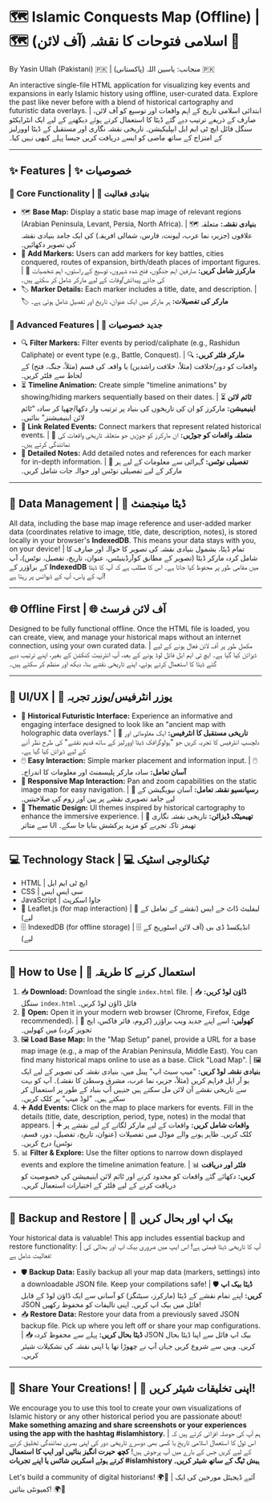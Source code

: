 # 🗺️ Islamic Conquests Map (Offline) | 🗺️ اسلامی فتوحات کا نقشہ (آف لائن) 🕌
By Yasin Ullah (Pakistani) 🇵🇰 | منجانب: یاسین اللہ (پاکستانی) 🇵🇰

An interactive single-file HTML application for visualizing key events and expansions in early Islamic history using offline, user-curated data. Explore the past like never before with a blend of historical cartography and futuristic data overlays. | ابتدائی اسلامی تاریخ کے اہم واقعات اور توسیع کو آف لائن، صارف کے ذریعے ترتیب دیے گئے ڈیٹا کا استعمال کرتے ہوئے دیکھنے کے لیے ایک انٹرایکٹو سنگل فائل ایچ ٹی ایم ایل ایپلیکیشن۔ تاریخی نقشہ نگاری اور مستقبل کے ڈیٹا اوورلیز کے امتزاج کے ساتھ ماضی کو ایسے دریافت کریں جیسا پہلے کبھی نہیں کیا۔

---

## ✨ Features | ✨ خصوصیات

### 🎯 Core Functionality | 🎯 بنیادی فعالیت
*   🗺️ **Base Map:** Display a static base map image of relevant regions (Arabian Peninsula, Levant, Persia, North Africa). | 🗺️ **بنیادی نقشہ:** متعلقہ علاقوں (جزیرہ نما عرب، لیونت، فارس، شمالی افریقہ) کی ایک جامد بنیادی نقشہ کی تصویر دکھائیں۔
*   📍 **Add Markers:** Users can add markers for key battles, cities conquered, routes of expansion, birth/death places of important figures. | 📍 **مارکرز شامل کریں:** صارفین اہم جنگوں، فتح شدہ شہروں، توسیع کے راستوں، اہم شخصیات کی جائے پیدائش/وفات کے لیے مارکر شامل کر سکتے ہیں۔
*   🏷️ **Marker Details:** Each marker includes a title, date, and description. | 🏷️ **مارکر کی تفصیلات:** ہر مارکر میں ایک عنوان، تاریخ اور تفصیل شامل ہوتی ہے۔

### 🚀 Advanced Features | 🚀 جدید خصوصیات
*   🔍 **Filter Markers:** Filter events by period/caliphate (e.g., Rashidun Caliphate) or event type (e.g., Battle, Conquest). | 🔍 **مارکر فلٹر کریں:** واقعات کو دور/خلافت (مثلاً، خلافت راشدین) یا واقعہ کی قسم (مثلاً، جنگ، فتح) کے لحاظ سے فلٹر کریں۔
*   ⏳ **Timeline Animation:** Create simple "timeline animations" by showing/hiding markers sequentially based on their dates. | ⏳ **ٹائم لائن اینیمیشن:** مارکرز کو ان کی تاریخوں کی بنیاد پر ترتیب وار دکھا/چھپا کر سادہ "ٹائم لائن اینیمیشنز" بنائیں۔
*   🔗 **Link Related Events:** Connect markers that represent related historical events. | 🔗 **متعلقہ واقعات کو جوڑیں:** ان مارکرز کو جوڑیں جو متعلقہ تاریخی واقعات کی نمائندگی کرتے ہیں۔
*   📝 **Detailed Notes:** Add detailed notes and references for each marker for in-depth information. | 📝 **تفصیلی نوٹس:** گہرائی سے معلومات کے لیے ہر مارکر کے لیے تفصیلی نوٹس اور حوالہ جات شامل کریں۔

---

## 💾 Data Management | 💾 ڈیٹا مینجمنٹ
All data, including the base map image reference and user-added marker data (coordinates relative to image, title, date, description, notes), is stored locally in your browser's **IndexedDB**. This means your data stays with you, on your device! | تمام ڈیٹا، بشمول بنیادی نقشہ کی تصویر کا حوالہ اور صارف کا شامل کردہ مارکر ڈیٹا (تصویر کے مطابق کوآرڈینیٹس، عنوان، تاریخ، تفصیل، نوٹس)، آپ کے براؤزر کے **IndexedDB** میں مقامی طور پر محفوظ کیا جاتا ہے۔ اس کا مطلب ہے کہ آپ کا ڈیٹا آپ کے پاس، آپ کے ڈیوائس پر رہتا ہے!

---

## 🌐 Offline First | 🌐 آف لائن فرسٹ
Designed to be fully functional offline. Once the HTML file is loaded, you can create, view, and manage your historical maps without an internet connection, using your own curated data. | مکمل طور پر آف لائن فعال ہونے کے لیے ڈیزائن کیا گیا ہے۔ ایچ ٹی ایم ایل فائل لوڈ ہونے کے بعد، آپ انٹرنیٹ کنکشن کے بغیر، اپنے ترتیب دیے گئے ڈیٹا کا استعمال کرتے ہوئے، اپنے تاریخی نقشے بنا، دیکھ اور منظم کر سکتے ہیں۔

---

## 🎨 UI/UX | 🎨 یوزر انٹرفیس/یوزر تجربہ
*   🔮 **Historical Futuristic Interface:** Experience an informative and engaging interface designed to look like an "ancient map with holographic data overlays." | 🔮 **تاریخی مستقبل کا انٹرفیس:** ایک معلوماتی اور دلچسپ انٹرفیس کا تجربہ کریں جو "ہولوگرافک ڈیٹا اوورلیز کے ساتھ قدیم نقشے" کی طرح نظر آنے کے لیے ڈیزائن کیا گیا ہے۔
*   🖱️ **Easy Interaction:** Simple marker placement and information input. | 🖱️ **آسان تعامل:** سادہ مارکر پلیسمنٹ اور معلومات کا اندراج۔
*   🔄 **Responsive Map Interaction:** Pan and zoom capabilities on the static image map for easy navigation. | 🔄 **رسپانسیو نقشہ تعامل:** آسان نیویگیشن کے لیے جامد تصویری نقشے پر پین اور زوم کی صلاحیتیں۔
*   📜 **Thematic Design:** UI themes inspired by historical cartography to enhance the immersive experience. | 📜 **تھیمیٹک ڈیزائن:** تاریخی نقشہ نگاری سے متاثر UI تھیمز تاکہ تجربے کو مزید پرکشش بنایا جا سکے۔

---

## 💻 Technology Stack | 💻 ٹیکنالوجی اسٹیک
*   HTML | ایچ ٹی ایم ایل
*   CSS | سی ایس ایس
*   JavaScript | جاوا اسکرپٹ
*   🍃 Leaflet.js (for map interaction) | 🍃 لیفلیٹ ڈاٹ جے ایس (نقشے کے تعامل کے لیے)
*   🗄️ IndexedDB (for offline storage) | 🗄️ انڈیکسڈ ڈی بی (آف لائن اسٹوریج کے لیے)

---

## 🚀 How to Use | 🚀 استعمال کرنے کا طریقہ
1.  📥 **Download:** Download the single `index.html` file. | 📥 **ڈاؤن لوڈ کریں:** سنگل `index.html` فائل ڈاؤن لوڈ کریں۔
2.  📂 **Open:** Open it in your modern web browser (Chrome, Firefox, Edge recommended). | 📂 **کھولیں:** اسے اپنے جدید ویب براؤزر (کروم، فائر فاکس، ایج تجویز کردہ) میں کھولیں۔
3.  🖼️ **Load Base Map:** In the "Map Setup" panel, provide a URL for a base map image (e.g., a map of the Arabian Peninsula, Middle East). You can find many historical maps online to use as a base. Click "Load Map". | 🖼️ **بنیادی نقشہ لوڈ کریں:** "میپ سیٹ اپ" پینل میں، بنیادی نقشہ کی تصویر کے لیے ایک یو آر ایل فراہم کریں (مثلاً، جزیرہ نما عرب، مشرق وسطیٰ کا نقشہ)۔ آپ کو بہت سے تاریخی نقشے آن لائن مل سکتے ہیں جنہیں آپ بنیاد کے طور پر استعمال کر سکتے ہیں۔ "لوڈ میپ" پر کلک کریں۔
4.  ➕ **Add Events:** Click on the map to place markers for events. Fill in the details (title, date, description, period, type, notes) in the modal that appears. | ➕ **واقعات شامل کریں:** واقعات کے لیے مارکر لگانے کے لیے نقشے پر کلک کریں۔ ظاہر ہونے والے موڈل میں تفصیلات (عنوان، تاریخ، تفصیل، دور، قسم، نوٹس) درج کریں۔
5.  📊 **Filter & Explore:** Use the filter options to narrow down displayed events and explore the timeline animation feature. | 📊 **فلٹر اور دریافت کریں:** دکھائے گئے واقعات کو محدود کرنے اور ٹائم لائن اینیمیشن کی خصوصیت کو دریافت کرنے کے لیے فلٹر کے اختیارات استعمال کریں۔

---

## 🔄 Backup and Restore | 🔄 بیک اپ اور بحال کریں
Your historical data is valuable! This app includes essential backup and restore functionality: | آپ کا تاریخی ڈیٹا قیمتی ہے! اس ایپ میں ضروری بیک اپ اور بحالی کی فعالیت شامل ہے:
*   🛡️ **Backup Data:** Easily backup all your map data (markers, settings) into a downloadable JSON file. Keep your compilations safe! | 🛡️ **ڈیٹا بیک اپ کریں:** اپنے تمام نقشے کے ڈیٹا (مارکرز، سیٹنگز) کو آسانی سے ایک ڈاؤن لوڈ کے قابل JSON فائل میں بیک اپ کریں۔ اپنی تالیفات کو محفوظ رکھیں!
*   📥 **Restore Data:** Restore your data from a previously saved JSON backup file. Pick up where you left off or share your map configurations. | 📥 **ڈیٹا بحال کریں:** پہلے سے محفوظ کردہ JSON بیک اپ فائل سے اپنا ڈیٹا بحال کریں۔ وہیں سے شروع کریں جہاں آپ نے چھوڑا تھا یا اپنی نقشہ کی تشکیلات شیئر کریں۔

---

## 🌟 Share Your Creations! | 🌟 اپنی تخلیقات شیئر کریں!
We encourage you to use this tool to create your own visualizations of Islamic history or any other historical period you are passionate about! **Make something amazing and share screenshots or your experiences using the app with the hashtag #islamhistory.** | ہم آپ کی حوصلہ افزائی کرتے ہیں کہ اس ٹول کا استعمال اسلامی تاریخ یا کسی بھی دوسرے تاریخی دور کی اپنی بصری نمائندگی تخلیق کرنے کے لیے کریں جس کے بارے میں آپ پرجوش ہیں! **کچھ حیرت انگیز بنائیں اور ایپ کا استعمال کرتے ہوئے اسکرین شاٹس یا اپنے تجربات #islamhistory ہیش ٹیگ کے ساتھ شیئر کریں۔**

Let's build a community of digital historians! 🌍📜 | آئیے ڈیجیٹل مورخین کی ایک کمیونٹی بنائیں! 🌍📜
